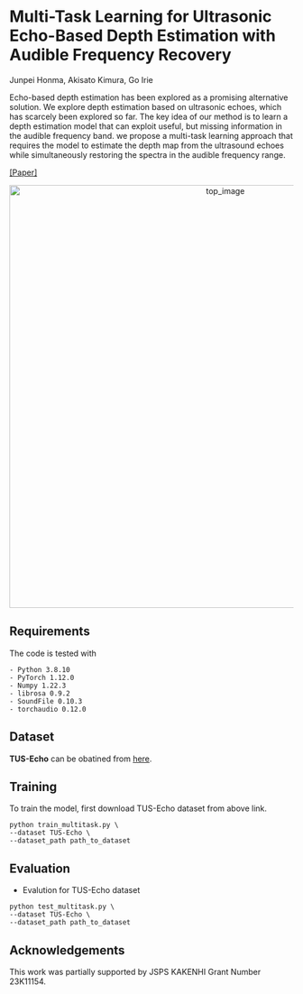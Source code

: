 # Multi-Task Learning for Ultrasonic Echo-Based Depth Estimation with Audible Frequency Recovery

Junpei Honma, Akisato Kimura, Go Irie

Echo-based depth estimation has been explored as a promising alternative solution.
We explore depth estimation based on ultrasonic echoes, which has scarcely been explored so far. 
The key idea of our method is to learn a depth estimation model that can exploit useful, but missing information in the audible frequency band.
we propose a multi-task learning approach that requires the model to estimate the depth map from the ultrasound echoes while simultaneously restoring the spectra in the audible frequency range.

[[Paper]](https://arxiv.org/pdf/2409.03336)

<p align="center"><img width="750" alt="top_image" src="https://github.com/user-attachments/assets/555baa15-8845-4f37-a0ca-c78b9c324f94"></p>

## Requirements
The code is tested with
``` 
- Python 3.8.10
- PyTorch 1.12.0
- Numpy 1.22.3
- librosa 0.9.2
- SoundFile 0.10.3
- torchaudio 0.12.0
```

## Dataset

**TUS-Echo** can be obatined from [here](https://github.com/junpeihonma/TUS-Echo). 


## Training

To train the model, first download TUS-Echo dataset from above link. 
```
python train_multitask.py \
--dataset TUS-Echo \
--dataset_path path_to_dataset
```
## Evaluation 

- Evalution for TUS-Echo dataset
```
python test_multitask.py \
--dataset TUS-Echo \
--dataset_path path_to_dataset
```

## Acknowledgements
This work was partially supported by JSPS KAKENHI Grant Number 23K11154.

